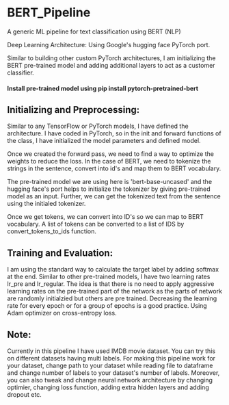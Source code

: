 # BERT_Pipeline
A generic ML pipeline for text classification using BERT (NLP)

Deep Learning Architecture: Using Google's hugging face PyTorch port.

Similar to building other custom PyTorch architectures, I am initializing the BERT pre-trained model and adding additional layers to act as a customer classifier.

#### Install pre-trained model using pip install pytorch-pretrained-bert

## Initializing and Preprocessing:

Similar to any TensorFlow or PyTorch models, I have defined the architecture. I have coded in PyTorch, so in the init and forward functions of the class, I have initialized the model parameters and defined model.

Once we created the forward pass, we need to find a way to optimize the weights to reduce the loss. In the case of BERT, we need to tokenize the strings in the sentence, convert into id's and map them to BERT vocabulary.

The pre-trained model we are using here is 'bert-base-uncased' and the hugging face's port helps to initialize the tokenizer by giving pre-trained model as an input. Further, we can get the tokenized text from the sentence using the initialed tokenizer.

Once we get tokens, we can convert into ID's so we can map to BERT vocabulary. A list of tokens can be converted to a list of IDS by convert_tokens_to_ids function.

## Training and Evaluation: 

I am using the standard way to calculate the target label by adding softmax at the end. Similar to other pre-trained models, I have two learning rates lr_pre and lr_regular. The idea is that there is no need to apply aggressive learning rates on the pre-trained part of the network as the parts of network are randomly initialzied but others are pre trained. Decreasing the learning rate for every epoch or for a group of epochs is a good practice. Using Adam optimizer on cross-entropy loss.

## Note:

Currently in this pipeline I have used IMDB movie dataset. You can try this on different datasets having multi labels. For making this pipeline work for your dataset, change path to your dataset while reading file to dataframe and change number of labels to your dataset's number of labels. Moreover, you can also tweak and change neural network architecture by changing optimier, changing loss function, adding extra hidden layers and adding dropout etc.
